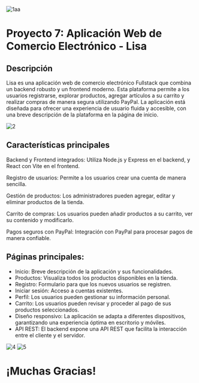 ![1aa](https://github.com/user-attachments/assets/cf4c0b80-563f-4d05-ae3a-320d9b47195f)
# Proyecto 7: Aplicación Web de Comercio Electrónico - Lisa

## Descripción
Lisa es una aplicación web de comercio electrónico Fullstack que combina un backend robusto y un frontend moderno. Esta plataforma permite a los usuarios registrarse, explorar productos, agregar artículos a su carrito y realizar compras de manera segura utilizando PayPal. La aplicación está diseñada para ofrecer una experiencia de usuario fluida y accesible, con una breve descripción de la plataforma en la página de inicio.

![2](https://github.com/user-attachments/assets/4e400058-d6c0-421c-80f6-3ea7fd45d6b9)

## Características principales
Backend y Frontend integrados: Utiliza Node.js y Express en el backend, y React con Vite en el frontend.

Registro de usuarios: Permite a los usuarios crear una cuenta de manera sencilla.

Gestión de productos: Los administradores pueden agregar, editar y eliminar productos de la tienda.

Carrito de compras: Los usuarios pueden añadir productos a su carrito, ver su contenido y modificarlo.

Pagos seguros con PayPal: Integración con PayPal para procesar pagos de manera confiable.

## Páginas principales:

- Inicio: Breve descripción de la aplicación y sus funcionalidades.
- Productos: Visualiza todos los productos disponibles en la tienda.
- Registro: Formulario para que los nuevos usuarios se registren.
- Iniciar sesión: Acceso a cuentas existentes.
- Perfil: Los usuarios pueden gestionar su información personal.
- Carrito: Los usuarios pueden revisar y proceder al pago de sus productos seleccionados.
- Diseño responsivo: La aplicación se adapta a diferentes dispositivos, garantizando una experiencia óptima en escritorio y móviles.
- API REST: El backend expone una API REST que facilita la interacción entre el cliente y el servidor.
  
![4](https://github.com/user-attachments/assets/58795b02-5936-4ea1-9dfa-75fc83d08b6e)
![5](https://github.com/user-attachments/assets/286a07f7-bc4d-4a20-a707-e35e705a41c3)

# ¡Muchas Gracias!

